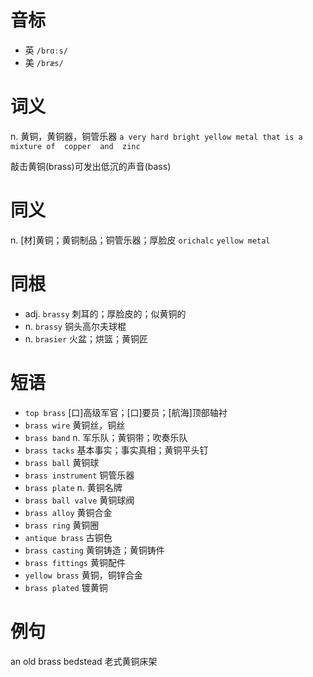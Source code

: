 # 音标

- 英 `/brɑːs/`
- 美 `/bræs/`

# 词义

n. 黄铜，黄铜器，铜管乐器
`a very hard bright yellow metal that is a mixture of  copper  and  zinc `



敲击黄铜(brass)可发出低沉的声音(bass)

# 同义

n. [材]黄铜；黄铜制品；铜管乐器；厚脸皮
`orichalc` `yellow metal`

# 同根

- adj. `brassy` 刺耳的；厚脸皮的；似黄铜的
- n. `brassy` 铜头高尔夫球棍
- n. `brasier` 火盆；烘篮；黄铜匠

# 短语

- `top brass` [口]高级军官；[口]要员；[航海]顶部轴衬
- `brass wire` 黄铜丝，铜丝
- `brass band` n. 军乐队；黄铜带；吹奏乐队
- `brass tacks` 基本事实；事实真相；黄铜平头钉
- `brass ball` 黄铜球
- `brass instrument` 铜管乐器
- `brass plate` n. 黄铜名牌
- `brass ball valve` 黄铜球阀
- `brass alloy` 黄铜合金
- `brass ring` 黄铜圈
- `antique brass` 古铜色
- `brass casting` 黄铜铸造；黄铜铸件
- `brass fittings` 黄铜配件
- `yellow brass` 黄铜，铜锌合金
- `brass plated` 镀黄铜

# 例句

an old brass bedstead
老式黄铜床架



